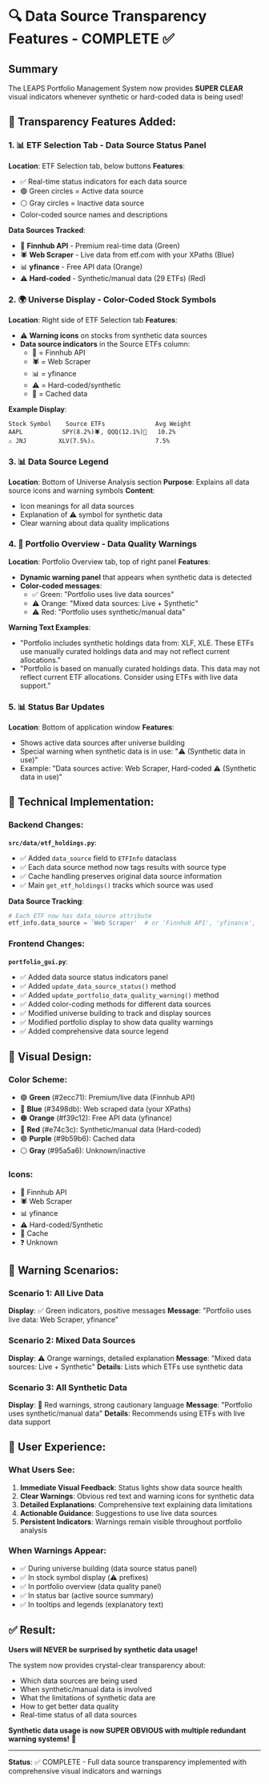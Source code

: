 # 🔍 Data Source Transparency Features - COMPLETE ✅

## Summary

The LEAPS Portfolio Management System now provides **SUPER CLEAR** visual indicators whenever synthetic or hard-coded data is being used!

## 🎯 Transparency Features Added:

### 1. 📊 ETF Selection Tab - Data Source Status Panel

**Location**: ETF Selection tab, below buttons
**Features**:
- ✅ Real-time status indicators for each data source
- 🟢 Green circles = Active data source
- ⚪ Gray circles = Inactive data source
- Color-coded source names and descriptions

**Data Sources Tracked**:
- 🔗 **Finnhub API** - Premium real-time data (Green)
- 🕷️ **Web Scraper** - Live data from etf.com with your XPaths (Blue)
- 📊 **yfinance** - Free API data (Orange)
- ⚠️ **Hard-coded** - Synthetic/manual data (29 ETFs) (Red)

### 2. 🌍 Universe Display - Color-Coded Stock Symbols

**Location**: Right side of ETF Selection tab
**Features**:
- ⚠️ **Warning icons** on stocks from synthetic data sources
- **Data source indicators** in the Source ETFs column:
  - 🔗 = Finnhub API
  - 🕷️ = Web Scraper
  - 📊 = yfinance
  - ⚠️ = Hard-coded/synthetic
  - 💾 = Cached data

**Example Display**:
```
Stock Symbol    Source ETFs              Avg Weight
AAPL           SPY(8.2%)🕷️, QQQ(12.1%)🔗   10.2%
⚠️ JNJ         XLV(7.5%)⚠️                 7.5%
```

### 3. 📊 Data Source Legend

**Location**: Bottom of Universe Analysis section
**Purpose**: Explains all data source icons and warning symbols
**Content**: 
- Icon meanings for all data sources
- Explanation of ⚠️ symbol for synthetic data
- Clear warning about data quality implications

### 4. 💼 Portfolio Overview - Data Quality Warnings

**Location**: Portfolio Overview tab, top of right panel
**Features**:
- **Dynamic warning panel** that appears when synthetic data is detected
- **Color-coded messages**:
  - ✅ Green: "Portfolio uses live data sources"
  - ⚠️ Orange: "Mixed data sources: Live + Synthetic"
  - ⚠️ Red: "Portfolio uses synthetic/manual data"

**Warning Text Examples**:
- "Portfolio includes synthetic holdings data from: XLF, XLE. These ETFs use manually curated holdings data and may not reflect current allocations."
- "Portfolio is based on manually curated holdings data. This data may not reflect current ETF allocations. Consider using ETFs with live data support."

### 5. 📊 Status Bar Updates

**Location**: Bottom of application window
**Features**:
- Shows active data sources after universe building
- Special warning when synthetic data is in use: "⚠️ (Synthetic data in use)"
- Example: "Data sources active: Web Scraper, Hard-coded ⚠️ (Synthetic data in use)"

## 🔧 Technical Implementation:

### Backend Changes:

**`src/data/etf_holdings.py`**:
- ✅ Added `data_source` field to `ETFInfo` dataclass
- ✅ Each data source method now tags results with source type
- ✅ Cache handling preserves original data source information
- ✅ Main `get_etf_holdings()` tracks which source was used

**Data Source Tracking**:
```python
# Each ETF now has data_source attribute
etf_info.data_source = 'Web Scraper'  # or 'Finnhub API', 'yfinance', 'Hard-coded'
```

### Frontend Changes:

**`portfolio_gui.py`**:
- ✅ Added data source status indicators panel
- ✅ Added `update_data_source_status()` method
- ✅ Added `update_portfolio_data_quality_warning()` method
- ✅ Added color-coding methods for different data sources
- ✅ Modified universe building to track and display sources
- ✅ Modified portfolio display to show data quality warnings
- ✅ Added comprehensive data source legend

## 🎨 Visual Design:

### Color Scheme:
- 🟢 **Green** (#2ecc71): Premium/live data (Finnhub API)
- 🔵 **Blue** (#3498db): Web scraped data (your XPaths)
- 🟠 **Orange** (#f39c12): Free API data (yfinance)
- 🔴 **Red** (#e74c3c): Synthetic/manual data (Hard-coded)
- 🟣 **Purple** (#9b59b6): Cached data
- ⚪ **Gray** (#95a5a6): Unknown/inactive

### Icons:
- 🔗 Finnhub API
- 🕷️ Web Scraper
- 📊 yfinance
- ⚠️ Hard-coded/Synthetic
- 💾 Cache
- ❓ Unknown

## 🚨 Warning Scenarios:

### Scenario 1: All Live Data
**Display**: ✅ Green indicators, positive messages
**Message**: "Portfolio uses live data: Web Scraper, yfinance"

### Scenario 2: Mixed Data Sources
**Display**: ⚠️ Orange warnings, detailed explanation
**Message**: "Mixed data sources: Live + Synthetic"
**Details**: Lists which ETFs use synthetic data

### Scenario 3: All Synthetic Data
**Display**: 🔴 Red warnings, strong cautionary language
**Message**: "Portfolio uses synthetic/manual data"
**Details**: Recommends using ETFs with live data support

## 🎯 User Experience:

### What Users See:
1. **Immediate Visual Feedback**: Status lights show data source health
2. **Clear Warnings**: Obvious red text and warning icons for synthetic data
3. **Detailed Explanations**: Comprehensive text explaining data limitations
4. **Actionable Guidance**: Suggestions to use live data sources
5. **Persistent Indicators**: Warnings remain visible throughout portfolio analysis

### When Warnings Appear:
- ✅ During universe building (data source status panel)
- ✅ In stock symbol display (⚠️ prefixes)
- ✅ In portfolio overview (data quality panel)
- ✅ In status bar (active source summary)
- ✅ In tooltips and legends (explanatory text)

## ✅ Result:

**Users will NEVER be surprised by synthetic data usage!**

The system now provides crystal-clear transparency about:
- Which data sources are being used
- When synthetic/manual data is involved
- What the limitations of synthetic data are
- How to get better data quality
- Real-time status of all data sources

**Synthetic data usage is now SUPER OBVIOUS with multiple redundant warning systems!** 🎯

---

**Status**: ✅ COMPLETE - Full data source transparency implemented with comprehensive visual indicators and warnings